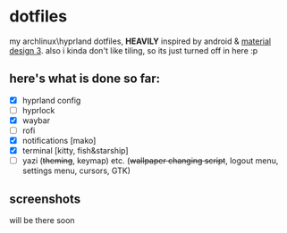 # dotfiles
my archlinux\hyprland dotfiles, **HEAVILY** inspired by android & [material design 3](m3.material.io).
also i kinda don't like tiling, so its just turned off in here :p
## here's what is done so far:
- [x] hyprland config
- [ ] hyprlock
- [x] waybar
- [ ] rofi
- [x] notifications [mako]
- [x] terminal [kitty, fish&starship]
- [ ] yazi (~~theming~~, keymap)
etc. (~~wallpaper changing script~~, logout menu, settings menu, cursors, GTK)
## screenshots
will be there soon
